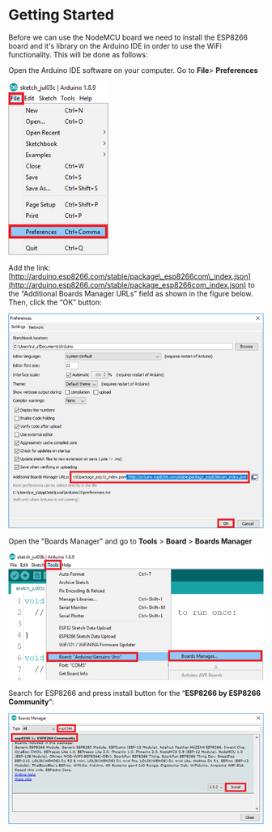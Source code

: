 # Getting Started

Before we can use the NodeMCU board we need to install the ESP8266 board and it's library on the  Arduino IDE in order to use the WiFi functionality. This will be done as follows:

Open the Arduino IDE software on your computer. Go to   **File**&gt; **Preferences**  


![Adding NodeMCU board \(randomnerdtutorial.com\)](../.gitbook/assets/addnodemcu.png)

Add the link: [http://arduino.esp8266.com/stable/package\_esp8266com\_index.json](http://arduino.esp8266.com/stable/package_esp8266com_index.json) to the “Additional Boards Manager URLs” field as shown in the figure below. Then, click the “OK” button:

![](../.gitbook/assets/esp8266url.png)

 Open the "Boards Manager" and go to  **Tools** &gt; **Board** &gt; **Boards Manager**  


![Board Manager \( randomnerdtutorial.com\)](../.gitbook/assets/boardsmanager.png)

Search for ESP8266  and press install button for the “**ESP8266 by ESP8266 Community**“:

![](../.gitbook/assets/esp8266install.png)



